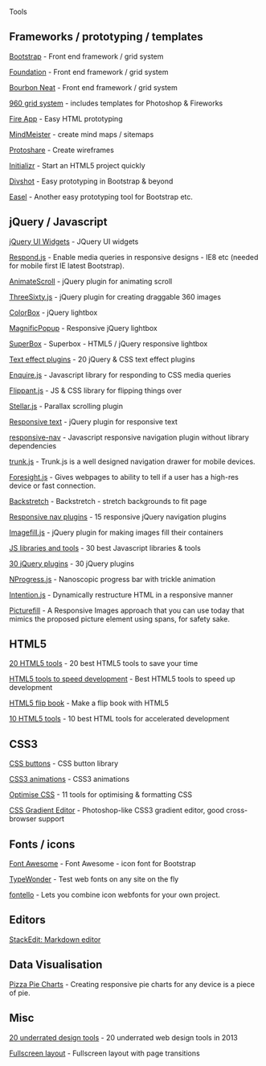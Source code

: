 Tools

## Frameworks / prototyping / templates

[Bootstrap](http://getbootstrap.com) - Front end framework / grid system

[Foundation](http://foundation.zurb.com) - Front end framework / grid system

[Bourbon Neat](http://neat.bourbon.io) - Front end framework / grid system

[960 grid system](http://960.gs) - includes templates for Photoshop & Fireworks

[Fire App](http://fireapp.handlino.com) - Easy HTML prototyping

[MindMeister](http://www.mindmeister.com) - create mind maps / sitemaps

[Protoshare](http://www.protoshare.com) - Create wireframes

[Initializr](http://www.initializr.com) - Start an HTML5 project quickly

[Divshot](http://www.divshot.com) - Easy prototyping in Bootstrap & beyond

[Easel](https://www.easel.io) - Another easy prototyping tool for Bootstrap etc.

## jQuery / Javascript

[jQuery UI Widgets](http://wijmo.com ) - JQuery UI widgets

[Respond.js](https://github.com/scottjehl/Respond) - Enable media queries in responsive designs - IE8 etc (needed for mobile first IE latest Bootstrap).

[AnimateScroll](http://plugins.compzets.com/animatescroll/) - jQuery plugin for animating scroll

[ThreeSixty.js](http://nick-jonas.github.io/threesixtyjs/) - jQuery plugin for creating draggable 360 images 

[ColorBox](http://www.jacklmoore.com/colorbox/) - jQuery lightbox

[MagnificPopup](http://dimsemenov.com/plugins/magnific-popup/) - Responsive jQuery lightbox

[SuperBox](http://www.nacodes.com/2013/03/21/SuperBox-the-re-imagined-lightbox-gallery) - Superbox - HTML5 / jQuery responsive lightbox

[Text effect plugins](http://inspiretrends.com/20-jquery-and-css-text-effect-plugins/) - 20 jQuery & CSS text effect plugins

[Enquire.js](http://wicky.nillia.ms/enquire.js/) - Javascript library for responding to CSS media queries

[Flippant.js](http://labs.mintchaos.com/flippant.js/) - JS & CSS library for flipping things over

[Stellar.js](http://markdalgleish.com/projects/stellar.js/) - Parallax scrolling plugin

[Responsive text](http://www.nacodes.com/2013/08/16/Responsive-Text-jQuery-Plugin-for-Responsive-Texts) - jQuery plugin for responsive text

[responsive-nav](http://responsive-nav.com) - Javascript responsive navigation plugin without library dependencies

[trunk.js](http://www.roblukedesign.com/trunk/trunk.html) - Trunk.js is a well designed navigation drawer for mobile devices.

[Foresight.js](https://github.com/adamdbradley/foresight.js) - Gives webpages to ability to tell if a user has a high-res device or fast connection.

[Backstretch](http://srobbin.com/jquery-plugins/backstretch/) - Backstretch - stretch backgrounds to fit page

[Responsive nav plugins](http://inspiretrends.com/responsive-jquery-navigation-plugins/) - 15 responsive jQuery navigation plugins

[Imagefill.js](http://johnpolacek.github.io/imagefill.js/) - jQuery plugin for making images fill their containers

[JS libraries and tools](http://inspiretrends.com/best-javascript-libraries-and-tools) - 30 best Javascript libraries & tools

[30 jQuery plugins](http://www.designerledger.com/jquery-plugins-designers-should-check-today/) - 30 jQuery plugins

[NProgress.js](http://ricostacruz.com/nprogress/) - Nanoscopic progress bar with trickle animation

[Intention.js](http://intentionjs.com) - Dynamically restructure HTML in a responsive manner

[Picturefill](https://github.com/scottjehl/picturefill) - A Responsive Images approach that you can use today that mimics the proposed picture element using spans, for safety sake. 

## HTML5

[20 HTML5 tools](http://inspiretrends.com/best-html5-development-tools/) - 20 best HTML5 tools to save your time

[HTML5 tools to speed development](http://webrevisions.com/tutorials/html5/best-html5-tools-to-speed-up-development/) - Best HTML5 tools to speed up development

[HTML5 flip book](http://www.turnjs.com/#) - Make a flip book with HTML5 

[10 HTML5 tools](http://codegeekz.com/best-html5-tools/) - 10 best HTML tools for accelerated development

 
## CSS3

[CSS buttons](https://github.com/alexhartley/Buttons) - CSS button library

[CSS3 animations](http://daneden.me/animate/) - CSS3 animations

[Optimise CSS](http://inspiretrends.com/11-tools-for-optimizing-and-formatting-css-code/) - 11 tools for optimising & formatting CSS

[CSS Gradient Editor](http://www.colorzilla.com/gradient-editor/) - Photoshop-like CSS3 gradient editor, good cross-browser support

## Fonts / icons

[Font Awesome](http://fortawesome.github.io/Font-Awesome/) - Font Awesome - icon font for Bootstrap

[TypeWonder](http://typewonder.com) - Test web fonts on any site on the fly

[fontello](http://fontello.com/) - Lets you combine icon webfonts for your own project.

## Editors

[StackEdit: Markdown editor](https://stackedit.io/)

## Data Visualisation

[Pizza Pie Charts](http://zurb.com/playground/pizza-pie-charts) - Creating responsive pie charts for any device is a piece of pie.

## Misc 

[20 underrated design tools](http://spyderweb.co/blog/2013/08/20/underrated-web-design-tools-2013/) - 20 underrated web design tools in 2013

[Fullscreen layout](http://www.nacodes.com/2013/04/23/Fullscreen-Layout-with-Page-Transitions) - Fullscreen layout with page transitions 
